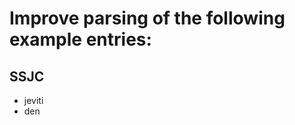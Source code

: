 Improve parsing of the following example entries:
=================================================

SSJC
----
- jeviti
- den
